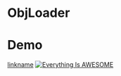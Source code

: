 # ObjLoader
# Demo
[linkname](https://www.youtube.com/watch?v=dRJDKHJ9HeY)
[![Everything Is AWESOME](http://i.imgur.com/Ot5DWAW.png)](https://youtu.be/StTqXEQ2l-Y?t=35s "Everything Is AWESOME")
